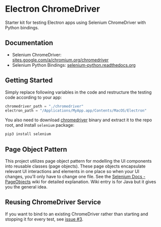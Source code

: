 # Electron ChromeDriver
Starter kit for testing Electron apps using Selenium ChromeDriver with Python bindings.

## Documentation
* Selenium ChromeDriver: [sites.google.com/a/chromium.org/chromedriver](https://sites.google.com/a/chromium.org/chromedriver/)
* Selenium Python Bindings: [selenium-python.readthedocs.org](https://selenium-python.readthedocs.org)

## Getting Started
Simply replace following variables in the code and restructure the testing code according to your app:

```python
chromedriver_path = "./chromedriver"
electron_path = "/Applications/MyApp.app/Contents/MacOS/Electron"
```

You also need to download [chromedriver](https://sites.google.com/a/chromium.org/chromedriver/downloads) binary and extract it to the repo root, and install `selenium` package:

```python
pip3 install selenium
```

## Page Object Pattern
This project utilizes page object pattern for modelling the UI components into reusable classes (page objects). These page objects encapsulate relevant UI interactions and elements in one place so when your UI changes, you'll only have to change one file. See the [Selenium Docs - PageObjects](https://github.com/SeleniumHQ/selenium/wiki/PageObjects) wiki for detailed explanation. Wiki entry is for Java but it gives you the general idea.

## Reusing ChromeDriver Service
If you want to bind to an existing ChromeDriver rather than starting and stopping it for every test, see [issue #3](https://github.com/soygul/electron-chromedriver/issues/3).
